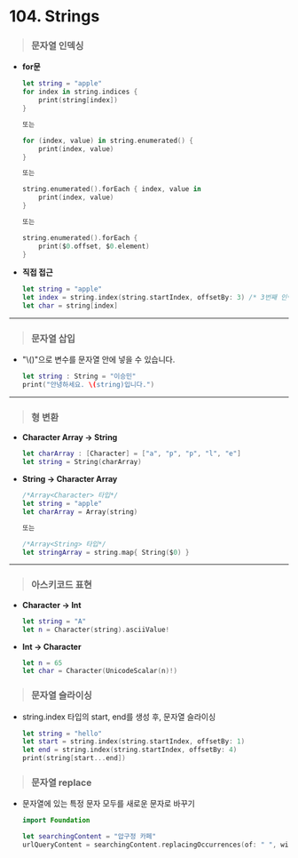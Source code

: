 # 104. Strings

> ### 문자열 인덱싱
* **for문**
    ```swift
    let string = "apple"
    for index in string.indices {
        print(string[index])
    }

    또는
    
    for (index, value) in string.enumerated() {
        print(index, value)
    }

    또는

    string.enumerated().forEach { index, value in
        print(index, value)
    }

    또는

    string.enumerated().forEach {
        print($0.offset, $0.element)
    }
    ```

* **직접 접근**
    ```swift
    let string = "apple"
    let index = string.index(string.startIndex, offsetBy: 3) /* 3번째 인덱스 */
    let char = string[index]
    ```
***

> ### 문자열 삽입
- "\\()"으로 변수를 문자열 안에 넣을 수 있습니다.
    ```swift
    let string : String = "이승민"
    print("안녕하세요. \(string)입니다.")
    ```
***

> ### 형 변환
* **Character Array -> String**
    ```swift
    let charArray : [Character] = ["a", "p", "p", "l", "e"]
    let string = String(charArray)
    ```

* **String -> Character Array**
    ```swift
    /*Array<Character> 타입*/
    let string = "apple"
    let charArray = Array(string)

    또는

    /*Array<String> 타입*/
    let stringArray = string.map{ String($0) }
    ```
***

> ### 아스키코드 표현
* **Character -> Int**
    ```swift
    let string = "A"
    let n = Character(string).asciiValue!
    ```

* **Int -> Character**
    ```swift
    let n = 65
    let char = Character(UnicodeScalar(n)!)
    ```

> ### 문자열 슬라이싱
- string.index 타입의 start, end를 생성 후, 문자열 슬라이싱
    ```swift
    let string = "hello"
    let start = string.index(string.startIndex, offsetBy: 1)
    let end = string.index(string.startIndex, offsetBy: 4)
    print(string[start...end])
    ```

> ### 문자열 replace
- 문자열에 있는 특정 문자 모두를 새로운 문자로 바꾸기
    ```swift
    import Foundation

    let searchingContent = "압구정 카페"
    urlQueryContent = searchingContent.replacingOccurrences(of: " ", with: "%20")
    ```